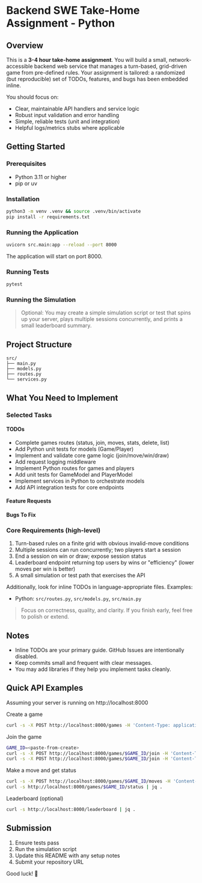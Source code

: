 # Backend SWE Take-Home Assignment - Python

## Overview

This is a **3-4 hour take-home assignment**. You will build a small, network-accessible backend web service that manages a turn-based, grid-driven game from pre-defined rules. Your assignment is tailored: a randomized (but reproducible) set of TODOs, features, and bugs has been embedded inline.

You should focus on:
- Clear, maintainable API handlers and service logic
- Robust input validation and error handling
- Simple, reliable tests (unit and integration)
- Helpful logs/metrics stubs where applicable

## Getting Started

### Prerequisites

- Python 3.11 or higher
- pip or uv

### Installation

```bash
python3 -m venv .venv && source .venv/bin/activate
pip install -r requirements.txt
```

### Running the Application

```bash
uvicorn src.main:app --reload --port 8000
```

The application will start on port 8000.

### Running Tests

```bash
pytest
```

### Running the Simulation

> Optional: You may create a simple simulation script or test that spins up your server, plays multiple sessions concurrently, and prints a small leaderboard summary.

## Project Structure

```
src/
├── main.py
├── models.py
├── routes.py
└── services.py
```

## What You Need to Implement

### Selected Tasks

#### TODOs
- Complete games routes (status, join, moves, stats, delete, list)
- Add Python unit tests for models (Game/Player)
- Implement and validate core game logic (join/move/win/draw)
- Add request logging middleware
- Implement Python routes for games and players
- Add unit tests for GameModel and PlayerModel
- Implement services in Python to orchestrate models
- Add API integration tests for core endpoints

#### Feature Requests

#### Bugs To Fix

### Core Requirements (high-level)

1. Turn-based rules on a finite grid with obvious invalid-move conditions
2. Multiple sessions can run concurrently; two players start a session
3. End a session on win or draw; expose session status
4. Leaderboard endpoint returning top users by wins or "efficiency" (lower moves per win is better)
5. A small simulation or test path that exercises the API

Additionally, look for inline TODOs in language-appropriate files. Examples:
- Python: `src/routes.py`, `src/models.py`, `src/main.py`

> Focus on correctness, quality, and clarity. If you finish early, feel free to polish or extend.

## Notes

- Inline TODOs are your primary guide. GitHub Issues are intentionally disabled.
- Keep commits small and frequent with clear messages.
- You may add libraries if they help you implement tasks cleanly.

## Quick API Examples

Assuming your server is running on http://localhost:8000

Create a game
```bash
curl -s -X POST http://localhost:8000/games -H 'Content-Type: application/json' -d '{"name":"Sample"}' | jq .
```

Join the game
```bash
GAME_ID=<paste-from-create>
curl -s -X POST http://localhost:8000/games/$GAME_ID/join -H 'Content-Type: application/json' -d '{"playerId":"player-1"}' | jq .
curl -s -X POST http://localhost:8000/games/$GAME_ID/join -H 'Content-Type: application/json' -d '{"playerId":"player-2"}' | jq .
```

Make a move and get status
```bash
curl -s -X POST http://localhost:8000/games/$GAME_ID/moves -H 'Content-Type: application/json' -d '{"playerId":"player-1","row":0,"col":0}' | jq .
curl -s http://localhost:8000/games/$GAME_ID/status | jq .
```

Leaderboard (optional)
```bash
curl -s http://localhost:8000/leaderboard | jq .
```

## Submission

1. Ensure tests pass
2. Run the simulation script
3. Update this README with any setup notes
4. Submit your repository URL

Good luck! 🚀
